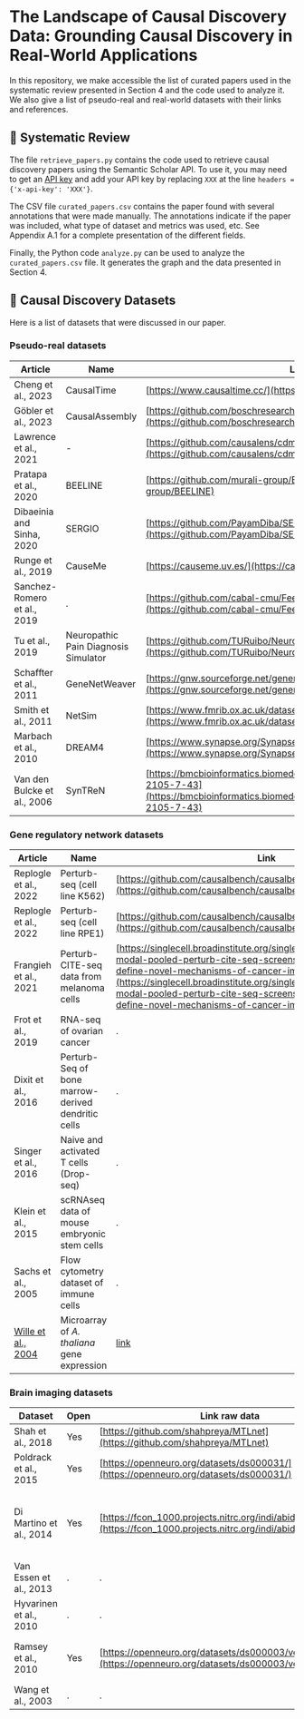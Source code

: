 # The Landscape of Causal Discovery Data: Grounding Causal Discovery in Real-World Applications
In this repository, we make accessible the list of curated papers used in the systematic review presented in Section 4 and the code used to analyze it. We also give a list of pseudo-real and real-world datasets with their links and references.

## 📝 Systematic Review
The file `retrieve_papers.py` contains the code used to retrieve causal discovery papers using the Semantic Scholar API. To use it, you may need to get an [API key](https://www.semanticscholar.org/product/api#api-key-form) and add your API key by replacing `XXX` at the line `headers = {'x-api-key': 'XXX'}`.

The CSV file `curated_papers.csv` contains the paper found with several annotations that were made manually. The annotations indicate if the paper was included, what type of dataset and metrics was used, etc. See Appendix A.1 for a complete presentation of the different fields.

Finally, the Python code `analyze.py` can be used to analyze the `curated_papers.csv` file. It generates the graph and the data presented in Section 4.


## 📖 Causal Discovery Datasets
Here is a list of datasets that were discussed in our paper.

### Pseudo-real datasets

| Article                          | Name                             | Link                                                                                        |
|----------------------------------|----------------------------------|---------------------------------------------------------------------------------------------|
| Cheng et al., 2023               | CausalTime                       | [https://www.causaltime.cc/](https://www.causaltime.cc/)                                    |
| Göbler et al., 2023              | CausalAssembly                   | [https://github.com/boschresearch/causalAssembly](https://github.com/boschresearch/causalAssembly) |
| Lawrence et al., 2021            | -                                | [https://github.com/causalens/cdml-neurips2020](https://github.com/causalens/cdml-neurips2020) |
| Pratapa et al., 2020             | BEELINE                          | [https://github.com/murali-group/BEELINE](https://github.com/murali-group/BEELINE)          |
| Dibaeinia and Sinha, 2020        | SERGIO                           | [https://github.com/PayamDiba/SERGIO](https://github.com/PayamDiba/SERGIO)                  |
| Runge et al., 2019               | CauseMe                          | [https://causeme.uv.es/](https://causeme.uv.es/)                                            |
| Sanchez-Romero et al., 2019      | .                                | [https://github.com/cabal-cmu/Feedback-Discovery](https://github.com/cabal-cmu/Feedback-Discovery) |
| Tu et al., 2019                  | Neuropathic Pain Diagnosis Simulator | [https://github.com/TURuibo/Neuropathic-Pain-Diagnosis-Simulator](https://github.com/TURuibo/Neuropathic-Pain-Diagnosis-Simulator) |
| Schaffter et al., 2011           | GeneNetWeaver                    | [https://gnw.sourceforge.net/genenetweaver.html](https://gnw.sourceforge.net/genenetweaver.html) |
| Smith et al., 2011               | NetSim                           | [https://www.fmrib.ox.ac.uk/datasets/netsim/](https://www.fmrib.ox.ac.uk/datasets/netsim/)  |
| Marbach et al., 2010             | DREAM4                           | [https://www.synapse.org/Synapse:syn3049712/wiki/74630](https://www.synapse.org/Synapse:syn3049712/wiki/74630)                                                                                           |
| Van den Bulcke et al., 2006      | SynTReN                          | [https://bmcbioinformatics.biomedcentral.com/articles/10.1186/1471-2105-7-43](https://bmcbioinformatics.biomedcentral.com/articles/10.1186/1471-2105-7-43) |

### Gene regulatory network datasets
| Article                | Name                                                    | Link                                                                                                                 |
|------------------------|---------------------------------------------------------|----------------------------------------------------------------------------------------------------------------------|
| Replogle et al., 2022  | Perturb-seq (cell line K562)                            | [https://github.com/causalbench/causalbench](https://github.com/causalbench/causalbench)                             |
| Replogle et al., 2022  | Perturb-seq (cell line RPE1)                            | [https://github.com/causalbench/causalbench](https://github.com/causalbench/causalbench)                             |
| Frangieh et al., 2021  | Perturb-CITE-seq data from melanoma cells               | [https://singlecell.broadinstitute.org/single_cell/study/SCP1064/multi-modal-pooled-perturb-cite-seq-screens-in-patient-models-define-novel-mechanisms-of-cancer-immune-evasion](https://singlecell.broadinstitute.org/single_cell/study/SCP1064/multi-modal-pooled-perturb-cite-seq-screens-in-patient-models-define-novel-mechanisms-of-cancer-immune-evasion) |
| Frot et al., 2019      | RNA-seq of ovarian cancer                               | .                                                                                                                    |
| Dixit et al., 2016     | Perturb-Seq of bone marrow-derived dendritic cells      | .                                                                                                                    |
| Singer et al., 2016    | Naive and activated T cells (Drop-seq)                  | .                                                                                                                    |
| Klein et al., 2015     | scRNAseq data of mouse embryonic stem cells             | .                                                                                                                    |
| Sachs et al., 2005     | Flow cytometry dataset of immune cells                  | .                                                                                                                    |
| [Wille et al., 2004](https://link.springer.com/content/pdf/10.1186/gb-2004-5-11-r92.pdf)     | Microarray of *A. thaliana* gene expression             | [link](https://link.springer.com/article/10.1186/gb-2004-5-11-r92#MOESM1)                                                                                                                     |

### Brain imaging datasets
| Dataset                      | Open | Link raw data                                               | Link preprocessed                                                                                   |
|------------------------------|------|-------------------------------------------------------------|-----------------------------------------------------------------------------------------------------|
| Shah et al., 2018            | Yes  | [https://github.com/shahpreya/MTLnet](https://github.com/shahpreya/MTLnet) | -                                                                                                   |
| Poldrack et al., 2015        | Yes  | [https://openneuro.org/datasets/ds000031/](https://openneuro.org/datasets/ds000031/) | .                                                                                                   |
| Di Martino et al., 2014      | Yes  | [https://fcon_1000.projects.nitrc.org/indi/abide/](https://fcon_1000.projects.nitrc.org/indi/abide/) | [http://preprocessed-connectomes-project.org/abide/download.html](http://preprocessed-connectomes-project.org/abide/download.html) |
| Van Essen et al., 2013       | .    | .                                                           | .                                                                                                   |
| Hyvarinen et al., 2010       | .    | .                                                           | .                                                                                                   |
| Ramsey et al., 2010          | Yes  | [https://openneuro.org/datasets/ds000003/versions/00001](https://openneuro.org/datasets/ds000003/versions/00001) | [https://github.com/cabal-cmu/Feedback-Discovery](https://github.com/cabal-cmu/Feedback-Discovery) |
| Wang et al., 2003            | .    | .                                                           | .                                                                                                   |

